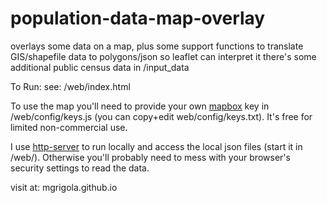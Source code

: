 # population-data-map-overlay
overlays some data on a map, plus some support functions to translate GIS/shapefile data to polygons/json so leaflet can interpret it
there's some additional public census data in /input_data


To Run:
see: /web/index.html

To use the map you'll need to provide your own <a href="https://www.mapbox.com/">mapbox</a> key in /web/config/keys.js (you can copy+edit web/config/keys.txt). It's free for limited non-commercial use.

I use <a href="https://www.npmjs.com/package/http-server">http-server</a> to run locally and access the local json files (start it in /web/). Otherwise you'll probably need to mess with your browser's security settings to read the data.

visit at: mgrigola.github.io
